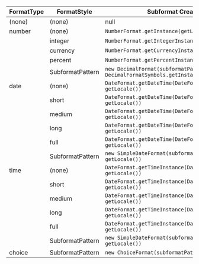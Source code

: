 | FormatType | FormatStyle    | Subformat Created    |
|---|---|---|
| (none)    | (none)    | null    |
| number    | (none)    | `NumberFormat.getInstance(getLocale())`    |
|    | integer    | `NumberFormat.getIntegerInstance(getLocale())`    |
|    | currency    | `NumberFormat.getCurrencyInstance(getLocale())`    |
|    | percent    | `NumberFormat.getPercentInstance(getLocale())`    |
|    | SubformatPattern  | `new DecimalFormat(subformatPattern, DecimalFormatSymbols.getInstance(getLocale()))` |
| date    | (none)    | `DateFormat.getDateTime(DateFormat.DEFAULT, getLocale())`    |
|    | short    | `DateFormat.getDateTime(DateFormat.SHORT, getLocale())`    |
|    | medium    | `DateFormat.getDateTime(DateFormat.DEFAULT, getLocale())`    |
|    | long    | `DateFormat.getDateTime(DateFormat.LONG, getLocale())`    |
|    | full    | `DateFormat.getDateTime(DateFormat.FULL, getLocale())`    |
|    | SubformatPattern  | `new SimpleDateFormat(subformatPattern, getLocale())`    |
| time    | (none)    | `DateFormat.getTimeInstance(DateFormat.DEFAULT, getLocale())`    |
|    | short    | `DateFormat.getTimeInstance(DateFormat.SHORT, getLocale())`    |
|    | medium    | `DateFormat.getTimeInstance(DateFormat.DEFAULT, getLocale())`    |
|    | long    | `DateFormat.getTimeInstance(DateFormat.LONG, getLocale())`    |
|    | full    | `DateFormat.getTimeInstance(DateFormat.FULL, getLocale())`    |
|    | SubformatPattern  | `new SimpleDateFormat(subformatPattern, getLocale())`    |
| choice    | SubformatPattern  | `new ChoiceFormat(subformatPattern)`    |